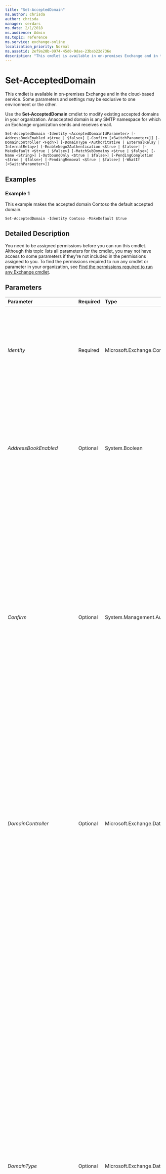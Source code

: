 ```yaml
---
title: "Set-AcceptedDomain"
ms.author: chrisda
author: chrisda
manager: serdars
ms.date: 2/1/2018
ms.audience: Admin
ms.topic: reference
ms.service: exchange-online
localization_priority: Normal
ms.assetid: 2ef9a20b-0974-45d0-9dae-23bab22d736e
description: "This cmdlet is available in on-premises Exchange and in the cloud-based service. Some parameters and settings may be exclusive to one environment or the other."
---
```


# Set-AcceptedDomain

This cmdlet is available in on-premises Exchange and in the cloud-based service. Some parameters and settings may be exclusive to one environment or the other. 
  
Use the **Set-AcceptedDomain** cmdlet to modify existing accepted domains in your organization. Anaccepted domain is any SMTP namespace for which an Exchange organization sends and receives email.
  
```
Set-AcceptedDomain -Identity <AcceptedDomainIdParameter> [-AddressBookEnabled <$true | $false>] [-Confirm [<SwitchParameter>]] [-DomainController <Fqdn>] [-DomainType <Authoritative | ExternalRelay | InternalRelay>] [-EnableNego2Authentication <$true | $false>] [-MakeDefault <$true | $false>] [-MatchSubDomains <$true | $false>] [-Name <String>] [-OutboundOnly <$true | $false>] [-PendingCompletion <$true | $false>] [-PendingRemoval <$true | $false>] [-WhatIf [<SwitchParameter>]]

```

## Examples
<a name="Examples"> </a>

### Example 1

This example makes the accepted domain Contoso the default accepted domain.
  
```
Set-AcceptedDomain -Identity Contoso -MakeDefault $true
```

## Detailed Description
<a name="DetailedDescription"> </a>

You need to be assigned permissions before you can run this cmdlet. Although this topic lists all parameters for the cmdlet, you may not have access to some parameters if they're not included in the permissions assigned to you. To find the permissions required to run any cmdlet or parameter in your organization, see [Find the permissions required to run any Exchange cmdlet](https://technet.microsoft.com/library/mt432940.aspx).
  
## Parameters
<a name="DetailedDescription"> </a>

|**Parameter**|**Required**|**Type**|**Description**|
|:-----|:-----|:-----|:-----|
| _Identity_ <br/> |Required  <br/> |Microsoft.Exchange.Configuration.Tasks.AcceptedDomainIdParameter  <br/> |The  _Identity_ parameter specifies the accepted domain you want to modify. You can use any value that uniquely identifies the accepted domain object. For example, you can use the name, GUID or distinguished name (DN) of the accepted domain. <br/> |
| _AddressBookEnabled_ <br/> |Optional  <br/> |System.Boolean  <br/> | This parameter is available only in on-premises Exchange. <br/>  The _AddressBookEnabled_ parameter specifies whether to enable recipient filtering for this accepted domain. The default values are: <br/>  `$true`for authoritative domains.  <br/>  `$false`for internal relay domains.  <br/>  `$false`for external relay domains.  <br/> |
| _Confirm_ <br/> |Optional  <br/> |System.Management.Automation.SwitchParameter  <br/> | The _Confirm_ switch specifies whether to show or hide the confirmation prompt. How this switch affects the cmdlet depends on if the cmdlet requires confirmation before proceeding. <br/>  Destructive cmdlets (for example, **Remove-\*** cmdlets) have a built-in pause that forces you to acknowledge the command before proceeding. For these cmdlets, you can skip the confirmation prompt by using this exact syntax: `-Confirm:$false`.  <br/>  Most other cmdlets (for example, **New-\*** and **Set-\*** cmdlets) don't have a built-in pause. For these cmdlets, specifying the _Confirm_ switch without a value introduces a pause that forces you acknowledge the command before proceeding. <br/> |
| _DomainController_ <br/> |Optional  <br/> |Microsoft.Exchange.Data.Fqdn  <br/> |This parameter is available only in on-premises Exchange.  <br/> The  _DomainController_ parameter specifies the domain controller that's used by this cmdlet to read data from or write data to Active Directory. You identify the domain controller by its fully qualified domain name (FQDN). For example, `dc01.contoso.com`.  <br/> The  _DomainController_ parameter isn't supported on Edge Transport servers. An Edge Transport server uses the local instance of Active Directory Lightweight Directory Services (AD LDS) to read and write data. <br/> |
| _DomainType_ <br/> |Optional  <br/> |Microsoft.Exchange.Data.Directory.SystemConfiguration.AcceptedDomainType  <br/> | The _DomainType_ parameter specifies the accepted domain type. Valid values are: <br/>  `Authoritative`: This is the default value. Your organization is completely responsible for delivering email to recipients in the domain, and for generating non-delivery reports (also known as an NDRs, delivery system notifications, DSNs, or bounce messages) for unresolved recipients.  <br/>  `InternalRelay`: This is a type of non-authoritative domain. Your organization receives email that's sent to recipients in the domain, but the messages are relayed to an external messaging system that's under your control. The external messaging system is responsible for generating NDRs for unresolved recipients. Use this value to treat messages that are sent to the domain as internal messages.  <br/>  `ExternalRelay`: This is a type of non-authoritative domain that's available only in on-premises Exchange organizations. Your organization receives email that's sent to recipients in the domain, but the messages are relayed to an external messaging system that's completely outside of your control. The external messaging system is responsible for generating NDRs for unresolved recipients.  <br/> **Note**:  <br/>  For the value `InternalRelay` or `ExternalRelay` you typically use mail users or mail contacts to relay the messages to the external messaging system. Address rewriting is also available on Edge Transport servers in on-premises Exchange organizations. <br/> |
| _EnableNego2Authentication_ <br/> |Optional  <br/> |System.Boolean  <br/> |This parameter is reserved for internal Microsoft use.  <br/> |
| _MakeDefault_ <br/> |Optional  <br/> |System.Boolean  <br/> | This parameter is available only in on-premises Exchange. <br/>  The _MakeDefault_ parameter specifies whether the accepted domain is the default domain. Valid values are: `$true` or $false. <br/>  `$true`: The accepted domain is the default domain. This is the default value for first accepted domain that's created in the organization.  <br/>  `$false`: The accepted domain isn't the default domain. This the default value for subsequent accepted domains.  <br/>  The default accepted domain is used in sender email addresses when the senders have only non-SMTP email addresses (for example, X.400 addresses). Non-SMTP email addresses are encapsulated in SMTP email addresses by using the Internet Mail Connector Encapsulated Address (IMCEA) encapsulation method. IMCEA encapsulation uses the default domain value in the SMTP email address. <br/>  If you don't use non-SMTP email addresses in your organization, you don't need to worry about the value of this parameter. <br/> |
| _MatchSubDomains_ <br/> |Optional  <br/> |System.Boolean  <br/> |The  _MatchSubDomains_ parameter enables mail to be sent by and received from users on any subdomain of this accepted domain. The default value is `$false`.  <br/> |
| _Name_ <br/> |Optional  <br/> |System.String  <br/> |This parameter is available only in on-premises Exchange.  <br/> The  _Name_ parameter specifies a unique name for the accepted domain object. The default value is the **DomainName** property value. The maximum length is 64 characters. If the value contains spaces, enclose the value in quotation marks ("). <br/> |
| _OutboundOnly_ <br/> |Optional  <br/> |System.Boolean  <br/> |This parameter is available only in the cloud-based service.  <br/> The  _OutboundOnly_ parameter specifies whether this accepted domain is an internal relay domain for the on-premises deployment for organizations that have coexistence with a cloud-based organization. <br/> The authoritative accepted domain for the on-premises deployment is configured as an internal relay accepted domain on the cloud side. If the on-premises deployment is using Exchange Online Protection, you need to set this parameter to  `$true` for the accepted domain that represents your on-premises deployment. This parameter is used only if the _DomainType_ parameter is set to `Authoritative` or `InternalRelay`. The default value is  `$false`.  <br/> |
| _PendingCompletion_ <br/> |Optional  <br/> |System.Boolean  <br/> |This parameter is reserved for internal Microsoft use.  <br/> |
| _PendingRemoval_ <br/> |Optional  <br/> |System.Boolean  <br/> |This parameter is reserved for internal Microsoft use.  <br/> |
| _WhatIf_ <br/> |Optional  <br/> |System.Management.Automation.SwitchParameter  <br/> |The  _WhatIf_ switch simulates the actions of the command. You can use this switch to view the changes that would occur without actually applying those changes. You don't need to specify a value with this switch. <br/> |
   
## Input Types
<a name="InputTypes"> </a>

To see the input types that this cmdlet accepts, see [Cmdlet Input and Output Types](http://go.microsoft.com/fwlink/p/?linkId=616387). If the Input Type field for a cmdlet is blank, the cmdlet doesn't accept input data. 
  
## Return Types
<a name="ReturnTypes"> </a>

To see the return types, which are also known as output types, that this cmdlet accepts, see [Cmdlet Input and Output Types](http://go.microsoft.com/fwlink/p/?linkId=616387). If the Output Type field is blank, the cmdlet doesn't return data. 
  

